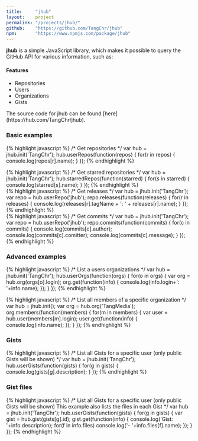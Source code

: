 ```yaml
---
title: 	   "jhub"
layout:    project
permalink: "/projects/jhub/"
github:    "https://github.com/TangChr/jhub"
npm: 	   "https://www.npmjs.com/package/jhub"
---
```

**jhub** is a simple JavaScript library, which makes it possible to query the GitHub API for various information, such as:

#### Features
- Repositories
- Users
- Organizations
- Gists

<div class="seperator"></div>
The source code for jhub can be found [here](https://hub.com/TangChr/jhub).

### Basic examples
{% highlight javascript %}
/*
Get repositories
*/
var hub = jhub.init('TangChr');
hub.userRepos(function(repos) {
	for(r in repos) {
		console.log(repos[r].name);
	}
});
{% endhighlight %}

<div class="seperator"></div>
{% highlight javascript %}
/*
Get starred repositories
*/
var hub = jhub.init('TangChr');
hub.starredRepos(function(starred) {
	for(s in starred) {
		console.log(starred[s].name);
	}
});
{% endhighlight %}

<div class="seperator"></div>
{% highlight javascript %}
/*
Get releases
*/
var hub = jhub.init('TangChr');
var repo = hub.userRepo('jhub');
repo.releases(function(releases) {
	for(r in releases) {
		console.log(releases[r].tagName + ': ' + releases[r].name);
	}
});
{% endhighlight %}

<div class="seperator"></div>
{% highlight javascript %}
/*
Get commits
*/
var hub = jhub.init('TangChr');
var repo = hub.userRepo('jhub');
repo.commits(function(commits) {
	for(c in commits) {
		console.log(commits[c].author);
		console.log(commits[c].comitter);
		console.log(commits[c].message);
	}
});
{% endhighlight %}

### Advanced examples
{% highlight javascript %}
/*
List a users organizations
*/
var hub = jhub.init('TangChr');
hub.userOrgs(function(orgs) {
	for(o in orgs) {
		var org = hub.org(orgs[o].login);
		org.get(function(info) {
			console.log(info.login+': '+info.name);
		});
	}
});
{% endhighlight %}

<div class="seperator"></div>
{% highlight javascript %}
/*
List all members of a specific organization
*/
var hub = jhub.init();
var org = hub.org('TangMedia');
org.members(function(members) {
	for(m in members) {
		var user = hub.user(members[m].login);
		user.get(function(info) {
			console.log(info.name);
		});
	}
});
{% endhighlight %}

### Gists
{% highlight javascript %}
/*
List all Gists for a specific user (only public Gists will be shown)
*/
var hub = jhub.init('TangChr');
hub.userGists(function(gists) {
	for(g in gists) {
		console.log(gists[g].description);
	}
});
{% endhighlight %}

### Gist files
{% highlight javascript %}
/*
List all Gists for a specific user (only public Gists will be shown)
This example also lists the files in each Gist
*/
var hub = jhub.init('TangChr');
hub.userGists(function(gists) {
	for(g in gists) {
		var gist = hub.gist(gists[g].id);
		gist.get(function(info) {
			console.log('Gist: '+info.description);
			for(f in info.files)
				console.log('- '+info.files[f].name);
		});
	}
});
{% endhighlight %}